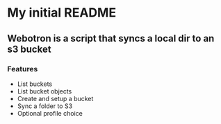 # My initial README

## Webotron is a script that syncs a local dir to an s3 bucket

### Features

- List buckets
- List bucket objects
- Create and setup a bucket
- Sync a folder to S3
- Optional profile choice